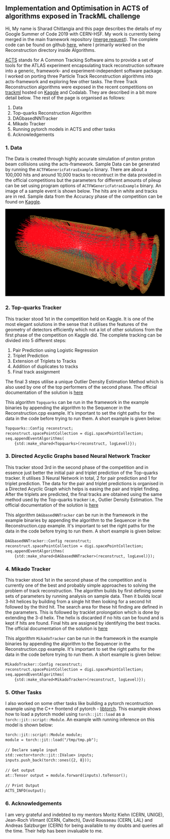 ## Implementation and Optimisation in ACTS of algorithms exposed in TrackML challenge

Hi, My name is Sharad Chitlangia and this page describes the details of my Google Summer of Code 2019 with CERN-HSF. My work is currently being merged in the main framework repository ([merge request](https://gitlab.cern.ch/acts/acts-framework/merge_requests/152)). The complete code can be found on github [here](https://github.com/Sharad24/acts-framework), where I primarily worked on the Reconstruction directory inside Algorithms.

[ACTS](https://gitlab.cern.ch/acts) stands for A Common Tracking Software aims to provide a set of tools for the ATLAS experiment encapsulating track reconstruction software into a generic, framework- and experiment-independent software package. I worked on porting three Particle Track Reconstruction algorithms into acts-framework and exploring few other tasks. The three Track Reconstruction algorithms were exposed in the recent competitions on [trackml](https://sites.google.com/site/trackmlparticle/) hosted on [Kaggle](https://www.kaggle.com/c/trackml-particle-identification) and Codalab. They are described in a bit more detail below. The rest of the page is organised as follows:
1. Data <br>
2. Top-quarks Reconstruction Algorithm <br>
3. DAGbasedNNTracker <br>
4. Mikado Tracker <br>
5. Running pytorch models in ACTS and other tasks <br>
6. Acknowledgements <br>

### 1. Data

The Data is created through highly accurate simulation of proton proton beam collisions using the acts-framework. Sample Data can be generated by running the `ACTFWGenericFatrasExample` binary. There are about a 100,000 hits and around 10,000 tracks to recontruct in the data provided in the official competitions but the parameters for different amounts of pileup can be set using program options of `ACTFWGenericFatrasExample` binary. An image of a sample event is shown below. The hits are in white and tracks are in red. Sample data from the Accuracy phase of the competition can be found on [Kaggle](https://www.kaggle.com/c/trackml-particle-identification/data).
 
<img src="trackml.png"
     alt="Trackml Data"/> <br>

### 2. Top-quarks Tracker

This tracker stood 1st in the competition held on Kaggle. It is one of the most elegant solutions in the sense that it utilises the features of the geometry of detectors efficiently which not a lot of other solutions from the first phase of the competition on Kaggle did. The complete tracking can be divided into 5 different steps:
1. Pair Prediction using Logistic Regression
2. Triplet Prediction
3. Extension of Triplets to Tracks
4. Addition of duplicates to tracks
5. Final track assignment

The final 3 steps utilise a unique Outlier Density Estimation Method which is also used by one of the top performers of the second phase. The official documentation of the solution is [here](https://github.com/top-quarks/top-quarks/blob/master/top-quarks_documentation.pdf)

This algorithm `Topquarks` can be run in the framework in the example binaries by appending the algorithm to the Sequencer in the Reconstruction.cpp example. It's important to set the right paths for the data in the code before trying to run them. A short example is given below:

```
Topquarks::Config reconstruct;
reconstruct.spacePointCollection = digi.spacePointCollection;
seq.appendEventAlgorithms(
    {std::make_shared<Topquarks>(reconstruct, logLevel)});
```

### 3. Directed Acyclic Graphs based Neural Network Tracker

This tracker stood 3rd in the second phase of the competition and in essence just better the initial pair and triplet prediction of the Top-quarks tracker. It utilises 3 Neural Network in total, 2 for pair prediction and 1 for triplet prediction. The data for the pair and triplet predictions is organised in a Directed Acyclic Graph which helps is easing the pair and triplet finding. After the triplets are predicted, the final tracks are obtained using the same method used by the Top-quarks tracker i.e., Outlier Density Estimation. The official documentation of the solution is [here](https://github.com/marcelkunze/trackml/blob/master/doc/Marcel_Kunze_TrackML_AlgorithmDescription.pdf)

This algorithm `DAGbasedNNTracker` can be run in the framework in the example binaries by appending the algorithm to the Sequencer in the Reconstruction.cpp example. It's important to set the right paths for the data in the code before trying to run them. A short example is given below:

```
DAGbasedNNTracker::Config reconstruct;
reconstruct.spacePointCollection = digi.spacePointCollection;
seq.appendEventAlgorithms(
    {std::make_shared<DAGbasedNNTracker>(reconstruct, logLevel)});
```

### 4. Mikado Tracker

This tracker stood 1st in the second phase of the competition and is currently one of the best and probably simple approaches to solving the problem of track reconstruction. The algorithm builds by first defining some sets of parameters by running analysis on sample data. Then it builds local 3-hit helices by building from a single hit then looking for a second hit followed by the third hit. The search area for these hit finding are defined in the parameters. This is followed by tracklet prolongation which is done by extending the 3-d helix. The helix is discarded if no hits can be found and is kept if hits are found. Final hits are assigned by identifying the best tracks. The official documentation of the solution is [here](https://gitlab.com/sgorbuno/MikadoTracker/blob/master/doc/MikadoTrackerForTrackML.pdf)

This algorithm `MikadoTracker` can be run in the framework in the example binaries by appending the algorithm to the Sequencer in the Reconstruction.cpp example. It's important to set the right paths for the data in the code before trying to run them. A short example is given below:

```
MikadoTracker::Config reconstruct;
reconstruct.spacePointCollection = digi.spacePointCollection;
seq.appendEventAlgorithms(
    {std::make_shared<MikadoTracker>(reconstruct, logLevel)});
```

### 5. Other Tasks

I also worked on some other tasks like building a pytorch recontruction example using the C++ frontend of pytorch - [libtorch](https://pytorch.org/cppdocs/). This example shows how to load a pytorch model using `torch::jit::load` as a `torch::jit::script::Module`. An example with running inference on this model is shown below:

```
torch::jit::script::Module module;
module = torch::jit::load("/tmp/tmp.pb");

// Declare sample input
std::vector<torch::jit::IValue> inputs;
inputs.push_back(torch::ones({2, 8}));

// Get output
at::Tensor output = module.forward(inputs).toTensor();

// Print Output
ACTS_INFO(output);
```

### 6. Acknowledgements

I am very grateful and indebted to my mentors Moritz Kiehn (CERN, UNIGE), Jean-Roch Vlimant (CERN, Caltech), David Rousseau (CERN, LAL) and Andreas Salzburger (CERN) for being available to my doubts and queries all the time. Their help has been invaluable to me.
